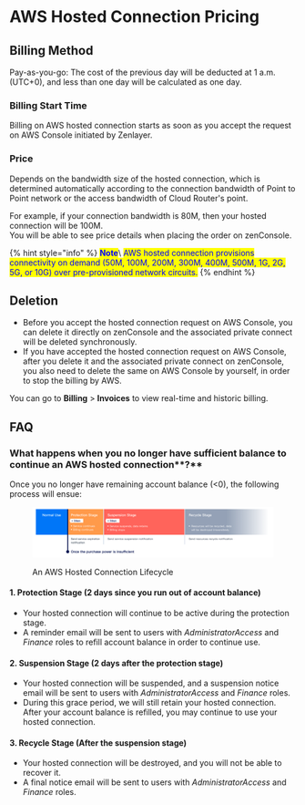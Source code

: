 # AWS Hosted Connection Pricing

## **Billing Method**

Pay-as-you-go: The cost of the previous day will be deducted at 1 a.m. (UTC+0), and less than one day will be calculated as one day.

### **Billing Start Time**

Billing on AWS hosted connection starts as soon as you accept the request on AWS Console initiated by Zenlayer.

### **Price**

Depends on the bandwidth size of the hosted connection, which is determined automatically according to the connection bandwidth of Point to Point network or the access bandwidth of Cloud Router's point.&#x20;

For example, if your connection bandwidth is 80M, then your hosted connection will be 100M.\
You will be able to see price details when placing the order on zenConsole.

{% hint style="info" %}
<mark style="color:blue;">**Note**</mark>\ <mark style="color:blue;">AWS hosted connection provisions connectivity on demand (50M, 100M, 200M, 300M, 400M, 500M, 1G, 2G, 5G, or 10G) over pre-provisioned network circuits.</mark>
{% endhint %}



## **Deletion**

* Before you accept the hosted connection request on AWS Console, you can delete it directly on zenConsole and the associated private connect will be deleted synchronously.
* If you have accepted the hosted connection request on AWS Console, after you delete it and the associated private connect on zenConsole, you also need to delete the same on AWS Console by yourself, in order to stop the billing by AWS.

You can go to **Billing** > **Invoices** to view real-time and historic billing.



## **FAQ**

### **What happens when you no longer have sufficient balance to continue an** AWS hosted connection**?**

Once you no longer have remaining account balance (<0), the following process will ensue:

<figure><img src="../../.gitbook/assets/Article_1 (7).jpg" alt=""><figcaption><p>An AWS Hosted Connection Lifecycle</p></figcaption></figure>

#### 1. Protection Stage (2 days since you run out of account balance)

* Your hosted connection will continue to be active during the protection stage.
* A reminder email will be sent to users with _AdministratorAccess_ and _Finance_ roles to refill account balance in order to continue use.

#### 2. Suspension Stage (2 days after the protection stage)

* Your hosted connection will be suspended, and a suspension notice email will be sent to users with _AdministratorAccess_ and _Finance_ roles.
* During this grace period, we will still retain your hosted connection. After your account balance is refilled, you may continue to use your hosted connection.&#x20;

#### 3. Recycle Stage (After the suspension stage)

* Your hosted connection will be destroyed, and you will not be able to recover it.
* A final notice email will be sent to users with _AdministratorAccess_ and _Finance_ roles.

